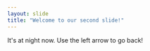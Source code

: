 ```yaml
---
layout: slide
title: "Welcome to our second slide!"
---
```

It's at night now.
Use the left arrow to go back!
